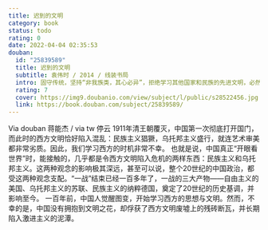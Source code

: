 ```yaml
---
title: 迟到的文明
category: book
status: todo
rating: 0
date: 2022-04-04 02:35:53
douban:
  id: "25839589"
  title: 迟到的文明
  subtitle: 袁伟时 / 2014 / 线装书局
  intro: 固守传统，坚持“非我族类，其心必异”，拒绝学习其他国家和民族的先进文明，必然走入死胡同。文明与野蛮永无止息的争斗，是人类历史的基本内容。每一个历史阶段，都有几个国家率先树立了文明的标杆。跟进还是抗拒？令人眼花缭乱的史剧围绕着这个轴心展开。随着世界市场日益生长，世界逐步走向一体化，经济和思想、文化冲破一切障碍，在国际间交流。是否接受现代文明，融入世界，成了国家和民族盛衰荣枯的生死线。人类踏入现代文明后，中国已经成为迟到者，原因何在？我们将何去何从？袁伟时先生为我们一一解答。
  rating: 7
  cover: https://img9.doubanio.com/view/subject/l/public/s28522456.jpg
  link: https://book.douban.com/subject/25839589/
---
```


Via douban 蒋能杰 / via tw 停云 1911年清王朝覆灭，中国第一次彻底打开国门，而此时的西方文明恰好陷入混乱：民族主义猖獗，乌托邦主义盛行，就连艺术审美都非常劣质。因此，我们学习西方的时机非常不幸。
也就是说，中国真正“开眼看世界”时，能接触的，几乎都是令西方文明陷入危机的两样东西：民族主义和乌托邦主义。这两种观念的影响极其深远，甚至可以说，整个20世纪的中国政治，都受这两种观念支配。“一战”结束已经一百多年了，一战的三大产物——自由主义的美国、乌托邦主义的苏联、民族主义的纳粹德国，奠定了20世纪的历史基调，并影响至今。
一百年前，中国人觉醒图变，开始学习西方的思想与文明。然而，不幸的是，中国没有拥抱到文明之花，却俘获了西方文明废墟上的残砖断瓦，并长期陷入激进主义的泥潭。